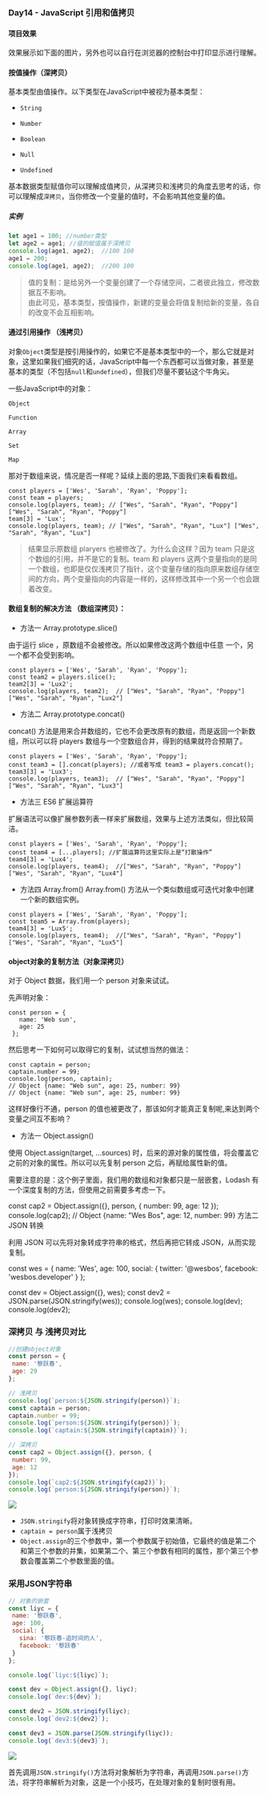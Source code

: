 ### Day14 - JavaScript 引用和值拷贝

#### 项目效果
效果展示如下面的图片，另外也可以自行在浏览器的控制台中打印显示进行理解。

#### 按值操作（深拷贝）

基本类型由值操作。以下类型在JavaScript中被视为基本类型：

- `String`

- `Number`

- `Boolean`

- `Null`

- `Undefined`

基本数据类型赋值你可以理解成值拷贝，从深拷贝和浅拷贝的角度去思考的话，你可以理解成`深拷贝`，当你修改一个变量的值时，不会影响其他变量的值。

##### 实例

```Javascript
let age1 = 100; //number类型
let age2 = age1; //值的赋值属于深拷贝
console.log(age1, age2);  //100 100
age1 = 200;
console.log(age1, age2);  //200 100 
```
> 值的复制：是给另外一个变量创建了一个存储空间，二者彼此独立，修改数据互不影响。  
由此可见，基本类型，按值操作，新建的变量会将值复制给新的变量，各自的改变不会互相影响。

#### 通过引用操作 （浅拷贝）

对象`Object`类型是按引用操作的，如果它不是基本类型中的一个，那么它就是对象，这里如果我们细究的话，JavaScript中每一个东西都可以当做对象，甚至是基本的类型（不包括`null`和`undefined`），但我们尽量不要钻这个牛角尖。

一些JavaScript中的对象：

`Object`

`Function`

`Array`

`Set`

`Map`

那对于数组来说，情况是否一样呢？延续上面的思路,下面我们来看看数组。  
```JS
const players = ['Wes', 'Sarah', 'Ryan', 'Poppy'];
const team = players;
console.log(players, team); // ["Wes", "Sarah", "Ryan", "Poppy"] ["Wes", "Sarah", "Ryan", "Poppy"]
team[3] = 'Lux';
console.log(players, team); // ["Wes", "Sarah", "Ryan", "Lux"] ["Wes", "Sarah", "Ryan", "Lux"]
```
> 结果显示原数组 plaryers 也被修改了。为什么会这样？因为 team 只是这个数组的引用，并不是它的复制。team 和 players 这两个变量指向的是同一个数组，也即是仅仅浅拷贝了指针，这个变量存储的指向原来数组存储空间的方向，两个变量指向的内容是一样的，这样修改其中一个另一个也会跟着改变。   


#### 数组复制的解决方法 （数组深拷贝）：
- 方法一 Array.prototype.slice()  

由于运行 slice ，原数组不会被修改。所以如果修改这两个数组中任意 一个，另一个都不会受到影响。
```JS
const players = ['Wes', 'Sarah', 'Ryan', 'Poppy'];
const team2 = players.slice();
team2[3] = 'Lux2';
console.log(players, team2);  // ["Wes", "Sarah", "Ryan", "Poppy"] ["Wes", "Sarah", "Ryan", "Lux2"]
```
- 方法二 Array.prototype.concat()

concat() 方法是用来合并数组的，它也不会更改原有的数组，而是返回一个新数组，所以可以将 players 数组与一个空数组合并，得到的结果就符合预期了。
```JS
const players = ['Wes', 'Sarah', 'Ryan', 'Poppy'];
const team3 = [].concat(players); //或者写成 team3 = players.concat();
team3[3] = 'Lux3';
console.log(players, team3);  // ["Wes", "Sarah", "Ryan", "Poppy"] ["Wes", "Sarah", "Ryan", "Lux3"]
```
- 方法三 ES6 扩展运算符

扩展语法可以像扩展参数列表一样来扩展数组，效果与上述方法类似，但比较简洁。
```JS
const players = ['Wes', 'Sarah', 'Ryan', 'Poppy'];
const team4 = [...players]; //扩展运算符这里实际上是“打散操作”
team4[3] = 'Lux4';
console.log(players, team4);  //["Wes", "Sarah", "Ryan", "Poppy"] ["Wes", "Sarah", "Ryan", "Lux4"]
```
- 方法四 Array.from()
Array.from() 方法从一个类似数组或可迭代对象中创建一个新的数组实例。  
```JS
const players = ['Wes', 'Sarah', 'Ryan', 'Poppy'];
const team5 = Array.from(players);
team4[3] = 'Lux5';
console.log(players, team4);  //["Wes", "Sarah", "Ryan", "Poppy"] ["Wes", "Sarah", "Ryan", "Lux5"]
```
#### object对象的复制方法（对象深拷贝）

对于 Object 数据，我们用一个 person 对象来试试。

先声明对象：
```JS
const person = {
   name: 'Web sun',
   age: 25
 };
 ```
然后思考一下如何可以取得它的复制，试试想当然的做法：
```JS
const captain = person;
captain.number = 99;
console.log(person, captain);
// Object {name: "Web sun", age: 25, number: 99} 
// Object {name: "Web sun", age: 25, number: 99}
```
这样好像行不通，person 的值也被更改了，那该如何才能真正复制呢,来达到两个变量之间互不影响？

- 方法一 Object.assign()

使用 Object.assign(target, ...sources) 时，后来的源对象的属性值，将会覆盖它之前的对象的属性。所以可以先复制 person 之后，再赋给属性新的值。

需要注意的是：这个例子里面，我们用的数组和对象都只是一层嵌套，Lodash 有一个深度复制的方法，但使用之前需要多考虑一下。

const cap2 = Object.assign({}, person, { number: 99, age: 12 });
console.log(cap2); // Object {name: "Wes Bos", age: 12, number: 99}
方法二 JSON 转换

利用 JSON 可以先将对象转成字符串的格式，然后再把它转成 JSON，从而实现复制。

const wes = {
  name: 'Wes',
  age: 100,
  social: {
    twitter: '@wesbos',
    facebook: 'wesbos.developer'
  }
};

const dev = Object.assign({}, wes);
const dev2 = JSON.parse(JSON.stringify(wes));
console.log(wes);
console.log(dev);
console.log(dev2);
### 深拷贝 与 浅拷贝对比

```js
//创建object对象
const person = {
 name: '黎跃春',
 age: 29
};

// 浅拷贝
console.log(`person:${JSON.stringify(person)}`);
const captain = person;
captain.number = 99;
console.log(`person:${JSON.stringify(person)}`);
console.log(`captain:${JSON.stringify(captain)}`);

// 深拷贝
const cap2 = Object.assign({}, person, {
 number: 99,
 age: 12
});
console.log(`cap2:${JSON.stringify(cap2)}`);
console.log(`person:${JSON.stringify(person)}`);
```

![](http://om1c35wrq.bkt.clouddn.com/day14--04.png)

- `JSON.stringify`将对象转换成字符串，打印时效果清晰。
- `captain = person`属于浅拷贝
- `Object.assign`的三个参数中，第一个参数属于初始值，它最终的值是第二个和第三个参数的并集，如果第二个、第三个参数有相同的属性，那个第三个参数会覆盖第二个参数里面的值。

### 采用JSON字符串

```js
// 对象的嵌套
const liyc = {
 name: '黎跃春',
 age: 100,
 social: {
   sina: '黎跃春-追时间的人',
   facebook: '黎跃春'
 }
};

console.log(`liyc:${liyc}`);

const dev = Object.assign({}, liyc);
console.log(`dev:${dev}`);

const dev2 = JSON.stringify(liyc);
console.log(`dev2:${dev2}`);

const dev3 = JSON.parse(JSON.stringify(liyc));
console.log(`dev3:${dev3}`);
```
![](http://om1c35wrq.bkt.clouddn.com/day14--05.png)


首先调用`JSON.stringify()`方法将对象解析为字符串，再调用`JSON.parse()`方法，将字符串解析为对象，这是一个小技巧，在处理对象的复制时很有用。


